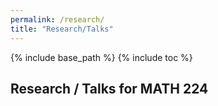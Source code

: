 ```yaml
---
permalink: /research/
title: "Research/Talks"
---
```

  
{% include base_path %}
{% include toc %}

## Research / Talks for MATH 224

